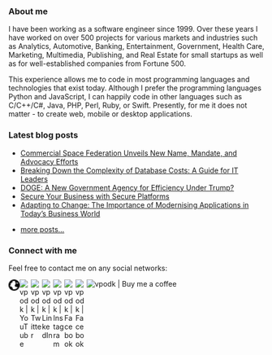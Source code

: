 ### About me

I have been working as a software engineer since 1999. Over these years I have worked on over 500 projects for various markets and industries such as Analytics, Automotive, Banking, Entertainment, Government, Health Care, Marketing, Multimedia, Publishing, and Real Estate for small startups as well as for well-established companies from Fortune 500.

This experience allows me to code in most programming languages and technologies that exist today. Although I prefer the programming languages Python and JavaScript, I can happily code in other languages such as C/C++/C#, Java, PHP, Perl, Ruby, or Swift. Presently, for me it does not matter - to create web, mobile or desktop applications.

### Latest blog posts

<!-- BLOG-POST-LIST:START -->
- [Commercial Space Federation Unveils New Name, Mandate, and Advocacy Efforts](https://medium.com/majordigest/commercial-space-federation-unveils-new-name-mandate-and-advocacy-efforts-69ad85a1f687?source=rss-22947912adc0------2)
- [Breaking Down the Complexity of Database Costs: A Guide for IT Leaders](https://medium.com/majordigest/breaking-down-the-complexity-of-database-costs-a-guide-for-it-leaders-6e9c855924ef?source=rss-22947912adc0------2)
- [DOGE: A New Government Agency for Efficiency Under Trump?](https://medium.com/majordigest/doge-a-new-government-agency-for-efficiency-under-trump-aa83e73adcf8?source=rss-22947912adc0------2)
- [Secure Your Business with Secure Platforms](https://medium.com/majordigest/secure-your-business-with-secure-platforms-48875dfff0f9?source=rss-22947912adc0------2)
- [Adapting to Change: The Importance of Modernising Applications in Today’s Business World](https://medium.com/majordigest/adapting-to-change-the-importance-of-modernising-applications-in-todays-business-world-fb1a462d6dc6?source=rss-22947912adc0------2)
<!-- BLOG-POST-LIST:END -->
- [more posts...](https://medium.com/@vpodk)

### Connect with me
Feel free to contact me on any social networks:

[<img align="left" alt="vpodk.com" width="22px" src="https://raw.githubusercontent.com/iconic/open-iconic/master/svg/globe.svg" />][website]
[<img align="left" alt="vpodk | YouTube" width="22px" src="https://cdn.jsdelivr.net/npm/simple-icons@v3/icons/youtube.svg" />][youtube]
[<img align="left" alt="vpodk | Twitter" width="22px" src="https://cdn.jsdelivr.net/npm/simple-icons@v3/icons/twitter.svg" />][twitter]
[<img align="left" alt="vpodk | LinkedIn" width="22px" src="https://cdn.jsdelivr.net/npm/simple-icons@v3/icons/linkedin.svg" />][linkedin]
[<img align="left" alt="vpodk | Instagram" width="22px" src="https://cdn.jsdelivr.net/npm/simple-icons@v3/icons/instagram.svg" />][instagram]
[<img align="left" alt="vpodk | Facebook" width="22px" src="https://cdn.jsdelivr.net/npm/simple-icons@v3/icons/facebook.svg" />][facebook]
[<img align="left" alt="vpodk | Facebook" width="22px" src="https://cdn.jsdelivr.net/npm/simple-icons@v3/icons/medium.svg" />][medium]
[<img align="left" alt="vpodk | Buy me a coffee" height="24px" src="https://cdn.buymeacoffee.com/buttons/default-yellow.png" />][buymeacoffee]
<br>

<!-- Meta data -->
[website]: https://vpodk.com
[twitter]: https://twitter.com/vpodk
[youtube]: https://youtube.com/@vpodk
[instagram]: https://instagram.com/vpodk
[linkedin]: https://linkedin.com/in/vpodk
[facebook]: https://facebook.com/vpodk
[medium]: https://medium.com/@vpodk
[buymeacoffee]: https://www.buymeacoffee.com/vpodk

